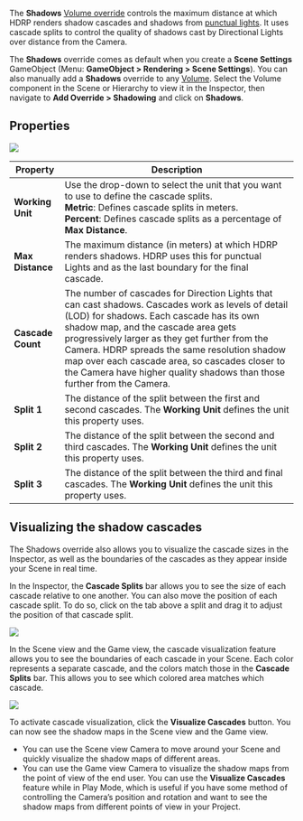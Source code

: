 The **Shadows** [Volume override](https://github.com/Unity-Technologies/ScriptableRenderPipeline/wiki/Volume-Overrides) controls the maximum distance at which HDRP renders shadow cascades and shadows from [punctual lights](https://github.com/Unity-Technologies/ScriptableRenderPipeline/wiki/Glossary#PunctualLight). It uses cascade splits to control the quality of shadows cast by Directional Lights over distance from the Camera.

The **Shadows** override comes as default when you create a **Scene Settings** GameObject (Menu: **GameObject > Rendering > Scene Settings**). You can also manually add a **Shadows** override to any [Volume](https://github.com/Unity-Technologies/ScriptableRenderPipeline/wiki/Volumes). Select the Volume component in the Scene or Hierarchy to view it in the Inspector, then navigate to **Add Override > Shadowing** and click on **Shadows**.



## Properties

![](https://github.com/Unity-Technologies/ScriptableRenderPipeline/wiki/Pages/HDRP/Images/SceneSettingsHDShadowSettings1.png)

| **Property**      | **Description**                                              |
| ----------------- | ------------------------------------------------------------ |
| **Working Unit**  | Use the drop-down to select the unit that you want to use to define the cascade splits.<br />**Metric**: Defines cascade splits in meters.<br />**Percent**: Defines cascade splits as a percentage of **Max Distance**. |
| **Max Distance**  | The maximum distance (in meters) at which HDRP renders shadows. HDRP uses this for punctual Lights and as the last boundary for the final cascade. |
| **Cascade Count** | The number of cascades for Direction Lights that can cast shadows. Cascades work as levels of detail (LOD) for shadows. Each cascade has its own shadow map, and the cascade area gets progressively larger as they get further from the Camera. HDRP spreads the same resolution shadow map over each cascade area, so cascades closer to the Camera have higher quality shadows than those further from the Camera. |
| **Split 1**       | The distance of the split between the first and second cascades. The **Working Unit** defines the unit this property uses. |
| **Split 2**       | The distance of the split between the second and third cascades. The **Working Unit** defines the unit this property uses. |
| **Split 3**       | The distance of the split between the third and final cascades. The **Working Unit** defines the unit this property uses. |

## Visualizing the shadow cascades

The Shadows override also allows you to visualize the cascade sizes in the Inspector, as well as the boundaries of the cascades as they appear inside your Scene in real time.

In the Inspector, the **Cascade Splits** bar allows you to see the size of each cascade relative to one another. You can also move the position of each cascade split. To do so, click on the tab above a split and drag it to adjust the position of that cascade split.

![](https://github.com/Unity-Technologies/ScriptableRenderPipeline/wiki/Pages/HDRP/Images/SceneSettingsHDShadowSettings2.png)

In the Scene view and the Game view, the cascade visualization feature allows you to see the boundaries of each cascade in your Scene. Each color represents a separate cascade, and the colors match those in the **Cascade Splits** bar. This allows you to see which colored area matches which cascade.

![](https://github.com/Unity-Technologies/ScriptableRenderPipeline/wiki/Pages/HDRP/Images/SceneSettingsHDShadowSettings3.png)

To activate cascade visualization, click the **Visualize Cascades** button. You can now see the shadow maps in the Scene view and the Game view. 

- You can use the Scene view Camera to move around your Scene and quickly visualize the shadow maps of different areas.
- You can use the Game view Camera to visualize the shadow maps from the point of view of the end user. You can use the **Visualize Cascades** feature while in Play Mode, which is useful if you have some method of controlling the Camera’s position and rotation and want to see the shadow maps from different points of view in your Project.
